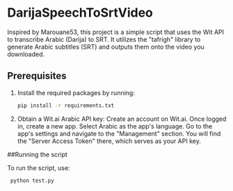 # DarijaSpeechToSrtVideo

Inspired by Marouane53, this project is a simple script that uses the Wit API to transcribe Arabic (Darija) to SRT. It utilizes the "tafrigh" library to generate Arabic subtitles (SRT) and outputs them onto the video you downloaded.

## Prerequisites

1. Install the required packages by running:

   ```bash
   pip install -r requirements.txt
   
2. Obtain a Wit.ai Arabic API key:
        Create an account on Wit.ai.
        Once logged in, create a new app.
        Select Arabic as the app's language.
        Go to the app's settings and navigate to the "Management" section.
        You will find the "Server Access Token" there, which serves as your API key.

##Running the script

To run the script, use:
   ```bash
    python test.py

